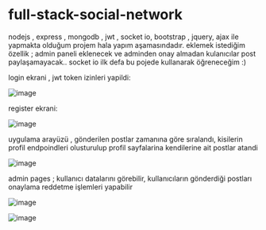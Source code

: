 # full-stack-social-network
nodejs , express , mongodb , jwt , socket io, bootstrap , jquery, ajax ile yapmakta olduğum projem hala yapım aşamasındadır. eklemek istediğim özellik ; admin paneli eklenecek ve adminden onay almadan kulanıcılar post paylaşamayacak.. socket io ilk defa bu pojede kullanarak öğreneceğim :)

login ekrani , jwt token izinleri yapildi:

![image](https://user-images.githubusercontent.com/42119724/211100219-c31ff3d9-dd11-43b3-b995-45bb6ae6766a.png)

register ekrani:

![image](https://user-images.githubusercontent.com/42119724/211100292-6583a3e7-9c9d-42ae-ba05-c012f49f4faf.png)

uygulama arayüzü , gönderilen postlar zamanına göre sıralandı, kisilerin profil endpoindleri olusturulup profil sayfalarina kendilerine ait postlar atandi

![image](https://user-images.githubusercontent.com/42119724/211100519-036b0173-e1d6-4a81-a801-a2f763bed596.png)

admin pages ; kullanıcı datalarını görebilir, kullanıcıların gönderdiği postları onaylama reddetme işlemleri yapabilir

![image](https://user-images.githubusercontent.com/42119724/211216342-13c7edcf-59d6-4e4b-bf77-4002bc1580ec.png)

![image](https://user-images.githubusercontent.com/42119724/211216379-cf8169ce-adf5-4edd-b272-831ad3738ab5.png)


